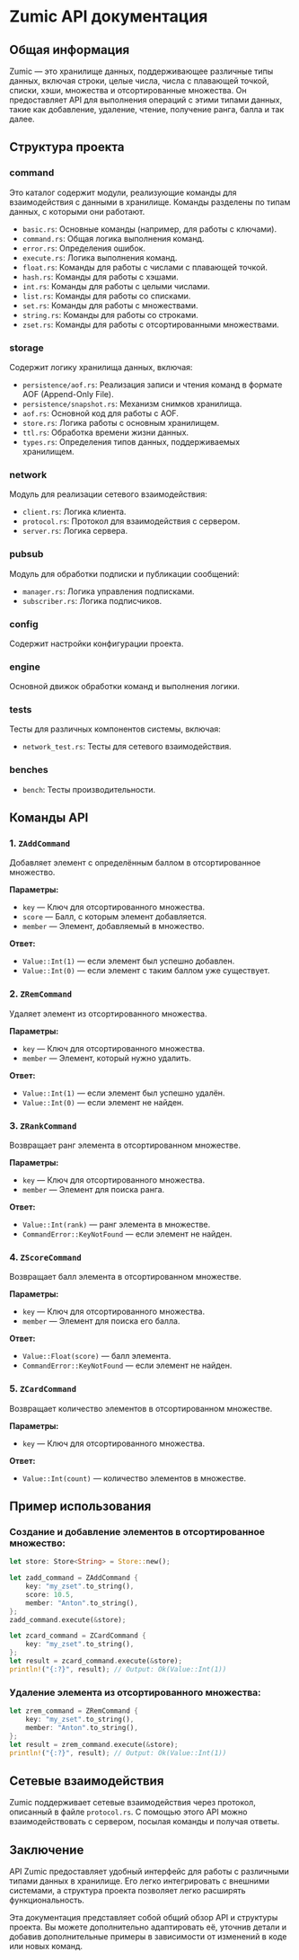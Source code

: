 # Zumic API документация

## Общая информация

Zumic — это хранилище данных, поддерживающее различные типы данных, включая строки, целые числа, числа с плавающей точкой, списки, хэши, множества и отсортированные множества. Он предоставляет API для выполнения операций с этими типами данных, такие как добавление, удаление, чтение, получение ранга, балла и так далее.

## Структура проекта

### command

Это каталог содержит модули, реализующие команды для взаимодействия с данными в хранилище. Команды разделены по типам данных, с которыми они работают.

- `basic.rs`: Основные команды (например, для работы с ключами).
- `command.rs`: Общая логика выполнения команд.
- `error.rs`: Определения ошибок.
- `execute.rs`: Логика выполнения команд.
- `float.rs`: Команды для работы с числами с плавающей точкой.
- `hash.rs`: Команды для работы с хэшами.
- `int.rs`: Команды для работы с целыми числами.
- `list.rs`: Команды для работы со списками.
- `set.rs`: Команды для работы с множествами.
- `string.rs`: Команды для работы со строками.
- `zset.rs`: Команды для работы с отсортированными множествами.

### storage

Содержит логику хранилища данных, включая:

- `persistence/aof.rs`: Реализация записи и чтения команд в формате AOF (Append-Only File).
- `persistence/snapshot.rs`: Механизм снимков хранилища.
- `aof.rs`: Основной код для работы с AOF.
- `store.rs`: Логика работы с основным хранилищем.
- `ttl.rs`: Обработка времени жизни данных.
- `types.rs`: Определения типов данных, поддерживаемых хранилищем.

### network

Модуль для реализации сетевого взаимодействия:

- `client.rs`: Логика клиента.
- `protocol.rs`: Протокол для взаимодействия с сервером.
- `server.rs`: Логика сервера.

### pubsub

Модуль для обработки подписки и публикации сообщений:

- `manager.rs`: Логика управления подписками.
- `subscriber.rs`: Логика подписчиков.

### config

Содержит настройки конфигурации проекта.

### engine

Основной движок обработки команд и выполнения логики.

### tests

Тесты для различных компонентов системы, включая:

- `network_test.rs`: Тесты для сетевого взаимодействия.

### benches

- `bench`: Тесты производительности.


## Команды API

### 1. `ZAddCommand`
Добавляет элемент с определённым баллом в отсортированное множество.

**Параметры:**
- `key` — Ключ для отсортированного множества.
- `score` — Балл, с которым элемент добавляется.
- `member` — Элемент, добавляемый в множество.

**Ответ:**
- `Value::Int(1)` — если элемент был успешно добавлен.
- `Value::Int(0)` — если элемент с таким баллом уже существует.

### 2. `ZRemCommand`
Удаляет элемент из отсортированного множества.

**Параметры:**
- `key` — Ключ для отсортированного множества.
- `member` — Элемент, который нужно удалить.

**Ответ:**
- `Value::Int(1)` — если элемент был успешно удалён.
- `Value::Int(0)` — если элемент не найден.

### 3. `ZRankCommand`
Возвращает ранг элемента в отсортированном множестве.

**Параметры:**
- `key` — Ключ для отсортированного множества.
- `member` — Элемент для поиска ранга.

**Ответ:**
- `Value::Int(rank)` — ранг элемента в множестве.
- `CommandError::KeyNotFound` — если элемент не найден.

### 4. `ZScoreCommand`
Возвращает балл элемента в отсортированном множестве.

**Параметры:**
- `key` — Ключ для отсортированного множества.
- `member` — Элемент для поиска его балла.

**Ответ:**
- `Value::Float(score)` — балл элемента.
- `CommandError::KeyNotFound` — если элемент не найден.

### 5. `ZCardCommand`
Возвращает количество элементов в отсортированном множестве.

**Параметры:**
- `key` — Ключ для отсортированного множества.

**Ответ:**
- `Value::Int(count)` — количество элементов в множестве.

## Пример использования

### Создание и добавление элементов в отсортированное множество:

```rust
let store: Store<String> = Store::new();

let zadd_command = ZAddCommand {
    key: "my_zset".to_string(),
    score: 10.5,
    member: "Anton".to_string(),
};
zadd_command.execute(&store);

let zcard_command = ZCardCommand {
    key: "my_zset".to_string(),
};
let result = zcard_command.execute(&store);
println!("{:?}", result); // Output: Ok(Value::Int(1))
```

### Удаление элемента из отсортированного множества:

```rust
let zrem_command = ZRemCommand {
    key: "my_zset".to_string(),
    member: "Anton".to_string(),
};
let result = zrem_command.execute(&store);
println!("{:?}", result); // Output: Ok(Value::Int(1))
```

## Сетевые взаимодействия

Zumic поддерживает сетевые взаимодействия через протокол, описанный в файле `protocol.rs`. С помощью этого API можно взаимодействовать с сервером, посылая команды и получая ответы.

## Заключение

API Zumic предоставляет удобный интерфейс для работы с различными типами данных в хранилище. Его легко интегрировать с внешними системами, а структура проекта позволяет легко расширять функциональность.


Эта документация представляет собой общий обзор API и структуры проекта. Вы можете дополнительно адаптировать её, уточнив детали и добавив дополнительные примеры в зависимости от изменений в коде или новых команд.
